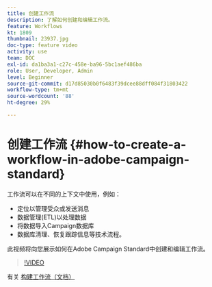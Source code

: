 ```yaml
---
title: 创建工作流
description: 了解如何创建和编辑工作流。
feature: Workflows
kt: 1809
thumbnail: 23937.jpg
doc-type: feature video
activity: use
team: DOC
exl-id: da1ba3a1-c27c-458e-ba96-5bc1aef486ba
role: User, Developer, Admin
level: Beginner
source-git-commit: d17d85030b0f6483f39dcee88dff084f31803422
workflow-type: tm+mt
source-wordcount: '88'
ht-degree: 29%

---
```


# 创建工作流 {#how-to-create-a-workflow-in-adobe-campaign-standard}

工作流可以在不同的上下文中使用，例如：

* 定位以管理受众或发送消息
* 数据管理(ETL)以处理数据
* 将数据导入Campaign数据库
* 数据库清理、恢复跟踪信息等技术流程。

此视频将向您展示如何在Adobe Campaign Standard中创建和编辑工作流。

>[!VIDEO](https://video.tv.adobe.com/v/23937?quality=12)

有关 [构建工作流（文档）](https://experienceleague.adobe.com/docs/campaign-standard/using/managing-processes-and-data/workflow-general-operation/building-a-workflow.html)
